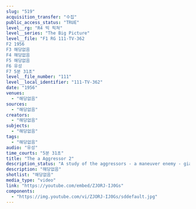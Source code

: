 ```yaml
---
slug: "519"
acquisition_transfer: "수집"
public_access_status: "TRUE"
level__rg: "R4 빅 픽쳐"
level__series: "The Big Picture"
level__file: "F1 RG 111-TV-362
F2 1956
F3 해당없음
F4 해당없음
F5 해당없음
F6 유성
F7 5분 31초"
level__file_number: "111"
level__local_identifier: "111-TV-362"
date: "1956"
venues: 
  - "해당없음"
sources: 
  - "해당없음"
creators: 
  - "해당없음"
subjects: 
  - "해당없음"
tags: 
  - "해당없음"
audio: "유성"
time_courts: "5분 31초"
title: "The a Aggressor 2"
description_status: "A study of the aggressors - a maneuver enemy - giant training aid of the Army at Fort Riley, Kansas."
description: "해당없음"
shotlist: "해당없음"
media_type: "video"
link: "https://youtube.com/embed/ZJORJ-IJ0Gs"
components: 
  - "https://img.youtube.com/vi/ZJORJ-IJ0Gs/sddefault.jpg"
---
```

